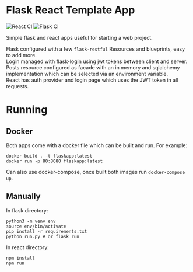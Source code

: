 # Flask React Template App

![React CI](https://github.com/jj-style/FlaskReactTemplateApp/workflows/React%20CI/badge.svg)
![Flask CI](https://github.com/jj-style/FlaskReactTemplateApp/workflows/Flask%20CI/badge.svg)

Simple flask and react apps useful for starting a web project.  
  
Flask configured with a few `flask-restful` Resources and blueprints, easy to add more.  
Login managed with flask-login using jwt tokens between client and server.  
Posts resource configured as facade with an in memory and sqlalchemy implementation which can be selected via an environment variable.  
React has auth provider and login page which uses the JWT token in all requests.  

# Running
## Docker
Both apps come with a docker file which can be built and run. For example:
```
docker build . -t flaskapp:latest
docker run -p 80:8080 flaskapp:latest
```

Can also use docker-compose, once built both images run `docker-compose up`.

## Manually
In flask directory:  
```
python3 -m venv env
source env/bin/activate
pip install -r requirements.txt
python run.py # or flask run
```
  
In react directory:  
```
npm install
npm run
```
